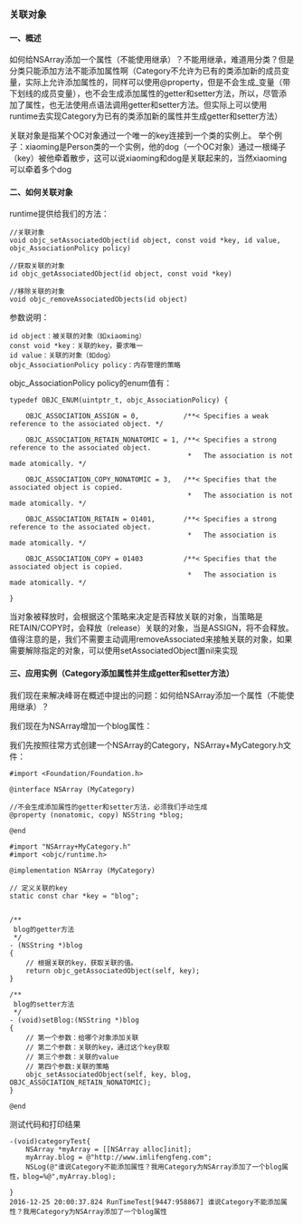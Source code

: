 ### 关联对象

#### 一、概述

如何给NSArray添加一个属性（不能使用继承）？不能用继承，难道用分类？但是分类只能添加方法不能添加属性啊（Category不允许为已有的类添加新的成员变量，实际上允许添加属性的，同样可以使用@property，但是不会生成_变量（带下划线的成员变量），也不会生成添加属性的getter和setter方法，所以，尽管添加了属性，也无法使用点语法调用getter和setter方法。但实际上可以使用runtime去实现Category为已有的类添加新的属性并生成getter和setter方法）

关联对象是指某个OC对象通过一个唯一的key连接到一个类的实例上。
举个例子：xiaoming是Person类的一个实例，他的dog（一个OC对象）通过一根绳子（key）被他牵着散步，这可以说xiaoming和dog是关联起来的，当然xiaoming可以牵着多个dog

#### 二、如何关联对象

runtime提供给我们的方法：

```
//关联对象
void objc_setAssociatedObject(id object, const void *key, id value, objc_AssociationPolicy policy)

//获取关联的对象
id objc_getAssociatedObject(id object, const void *key)

//移除关联的对象
void objc_removeAssociatedObjects(id object)
```
参数说明：
```
id object：被关联的对象（如xiaoming）
const void *key：关联的key，要求唯一
id value：关联的对象（如dog）
objc_AssociationPolicy policy：内存管理的策略
```

objc_AssociationPolicy policy的enum值有：

```
typedef OBJC_ENUM(uintptr_t, objc_AssociationPolicy) {

    OBJC_ASSOCIATION_ASSIGN = 0,           /**< Specifies a weak reference to the associated object. */
    
    OBJC_ASSOCIATION_RETAIN_NONATOMIC = 1, /**< Specifies a strong reference to the associated object. 
                                            *   The association is not made atomically. */
    
    OBJC_ASSOCIATION_COPY_NONATOMIC = 3,   /**< Specifies that the associated object is copied. 
                                            *   The association is not made atomically. */
    
    OBJC_ASSOCIATION_RETAIN = 01401,       /**< Specifies a strong reference to the associated object.
                                            *   The association is made atomically. */
    
    OBJC_ASSOCIATION_COPY = 01403          /**< Specifies that the associated object is copied.
                                            *   The association is made atomically. */

}
```

当对象被释放时，会根据这个策略来决定是否释放关联的对象，当策略是RETAIN/COPY时，会释放（release）关联的对象，当是ASSIGN，将不会释放。
值得注意的是，我们不需要主动调用removeAssociated来接触关联的对象，如果需要解除指定的对象，可以使用setAssociatedObject置nil来实现


#### 三、应用实例（Category添加属性并生成getter和setter方法）

我们现在来解决峰哥在概述中提出的问题：如何给NSArray添加一个属性（不能使用继承）？

我们现在为NSArray增加一个blog属性：

我们先按照往常方式创建一个NSArray的Category，NSArray+MyCategory.h文件：

```
#import <Foundation/Foundation.h>

@interface NSArray (MyCategory)

//不会生成添加属性的getter和setter方法，必须我们手动生成
@property (nonatomic, copy) NSString *blog;

@end
```

```
#import "NSArray+MyCategory.h"
#import <objc/runtime.h>

@implementation NSArray (MyCategory)

// 定义关联的key
static const char *key = "blog";


/**
 blog的getter方法
 */
- (NSString *)blog
{
    // 根据关联的key，获取关联的值。
    return objc_getAssociatedObject(self, key);
}

/**
 blog的setter方法
 */
- (void)setBlog:(NSString *)blog
{
    // 第一个参数：给哪个对象添加关联
    // 第二个参数：关联的key，通过这个key获取
    // 第三个参数：关联的value
    // 第四个参数:关联的策略
    objc_setAssociatedObject(self, key, blog, OBJC_ASSOCIATION_RETAIN_NONATOMIC);
}

@end
```

测试代码和打印结果
```
-(void)categoryTest{
    NSArray *myArray = [[NSArray alloc]init];
    myArray.blog = @"http://www.imlifengfeng.com";
    NSLog(@"谁说Category不能添加属性？我用Category为NSArray添加了一个blog属性，blog=%@",myArray.blog);
    
}
2016-12-25 20:00:37.824 RunTimeTest[9447:958867] 谁说Category不能添加属性？我用Category为NSArray添加了一个blog属性


```
